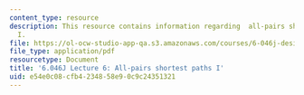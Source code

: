 ```yaml
---
content_type: resource
description: This resource contains information regarding  all-pairs shortest paths
  I.
file: https://ol-ocw-studio-app-qa.s3.amazonaws.com/courses/6-046j-design-and-analysis-of-algorithms-spring-2012/e54e0c08cfb4234858e90c9c24351321_MIT6_046JS12_lec06.pdf
file_type: application/pdf
resourcetype: Document
title: '6.046J Lecture 6: All-pairs shortest paths I'
uid: e54e0c08-cfb4-2348-58e9-0c9c24351321
---
```

